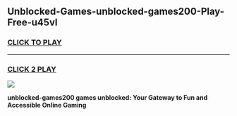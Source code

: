 
## Unblocked-Games-unblocked-games200-Play-Free-u45vl
<h3>
<a href="https://premium76.site?title=unblocked-games200&ref=23A">CLICK TO PLAY</a></h3>
<hr>

<h3>
<a href="https://premium76.site?title=unblocked-games200&ref=23A">CLICK 2 PLAY</a>
  
</h3>

<a href="https://premium76.site?title=unblocked-games200&ref=23A"><img src="https://clearcache.store/games.png"></a>


**unblocked-games200 games unblocked: Your Gateway to Fun and Accessible Online Gaming**
